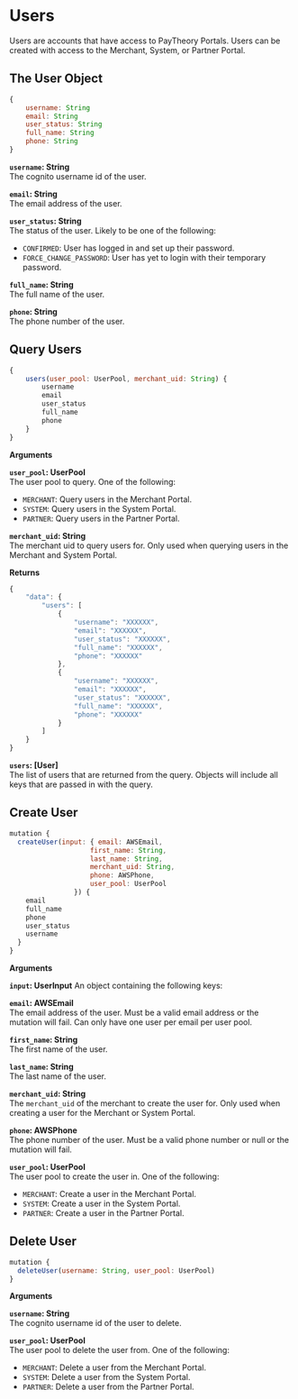 # Users

Users are accounts that have access to PayTheory Portals. Users can be created with access to the Merchant, System, or Partner Portal.

## The User Object
```js
{
    username: String
    email: String
    user_status: String
    full_name: String
    phone: String
}
```

**`username`: String**  
The cognito username id of the user.

**`email`: String**  
The email address of the user.

**`user_status`: String**  
The status of the user. Likely to be one of the following:
* `CONFIRMED`: User has logged in and set up their password.
* `FORCE_CHANGE_PASSWORD`: User has yet to login with their temporary password.

**`full_name`: String**  
The full name of the user.

**`phone`: String**  
The phone number of the user.


## Query Users
```js
{
    users(user_pool: UserPool, merchant_uid: String) {
        username
        email
        user_status
        full_name
        phone
    }
}
```

**Arguments**

**`user_pool`: UserPool**  
The user pool to query. One of the following:
* `MERCHANT`: Query users in the Merchant Portal.
* `SYSTEM`: Query users in the System Portal.
* `PARTNER`: Query users in the Partner Portal.

**`merchant_uid`: String**  
The merchant uid to query users for. Only used when querying users in the Merchant and System Portal.

**Returns**

```js
{
    "data": {
        "users": [
            {
                "username": "XXXXXX",
                "email": "XXXXXX",
                "user_status": "XXXXXX",
                "full_name": "XXXXXX",
                "phone": "XXXXXX"
            },
            {
                "username": "XXXXXX",
                "email": "XXXXXX",
                "user_status": "XXXXXX",
                "full_name": "XXXXXX",
                "phone": "XXXXXX"
            }
        ]
    }
}
```

**`users`: [User]**  
The list of users that are returned from the query. Objects will include all keys that are passed in with the query.

## Create User
```js
mutation {
  createUser(input: { email: AWSEmail, 
                    first_name: String,
                    last_name: String, 
                    merchant_uid: String, 
                    phone: AWSPhone, 
                    user_pool: UserPool
                }) {
    email
    full_name
    phone
    user_status
    username
  }
}
```

**Arguments**

**`input`: UserInput**
An object containing the following keys:

**`email`: AWSEmail**  
The email address of the user. Must be a valid email address or the mutation will fail. Can only have one user per email per user pool.

**`first_name`: String**  
The first name of the user.

**`last_name`: String**  
The last name of the user.

**`merchant_uid`: String**  
The `merchant_uid` of the merchant to create the user for. Only used when creating a user for the Merchant or System Portal.

**`phone`: AWSPhone**  
The phone number of the user. Must be a valid phone number or null or the mutation will fail.

**`user_pool`: UserPool**  
The user pool to create the user in. One of the following:
* `MERCHANT`: Create a user in the Merchant Portal.
* `SYSTEM`: Create a user in the System Portal.
* `PARTNER`: Create a user in the Partner Portal.

## Delete User
```js
mutation {
  deleteUser(username: String, user_pool: UserPool) 
}
```

**Arguments**

**`username`: String**  
The cognito username id of the user to delete.

**`user_pool`: UserPool**  
The user pool to delete the user from. One of the following:
* `MERCHANT`: Delete a user from the Merchant Portal.
* `SYSTEM`: Delete a user from the System Portal.
* `PARTNER`: Delete a user from the Partner Portal.

